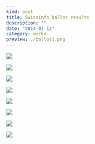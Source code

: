 ```yaml
---
kind: post
title: Swissinfo ballot results
description: ""
date: "2014-01-12"
category: works
preview: ./ballot1.png
---
```


![](ballot3.png)

![](ballot11.png)

![](ballot13.png)

![](ballot4.png)

![](ballot5.png)

![](ballot6.png)

![](ballot7.png)


![](ballot9.png)


